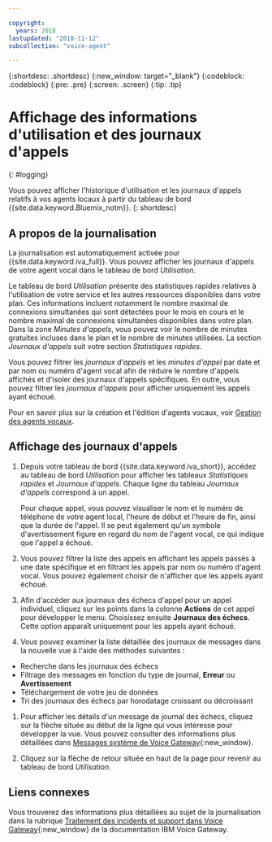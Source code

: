 ```yaml
---

copyright:
  years: 2018
lastupdated: "2018-11-12"
subcollection: "voice-agent"

---
```


{:shortdesc: .shortdesc}
{:new_window: target="_blank"}
{:codeblock: .codeblock}
{:pre: .pre}
{:screen: .screen}
{:tip: .tip}


# Affichage des informations d'utilisation et des journaux d'appels
{: #logging}

Vous pouvez afficher l'historique d'utilisation et les journaux d'appels relatifs à vos agents locaux à partir du tableau de bord {{site.data.keyword.Bluemix_notm}}.
{: shortdesc}

## A propos de la journalisation

La journalisation est automatiquement activée pour {{site.data.keyword.iva_full}}. Vous pouvez afficher les journaux d'appels de votre agent vocal dans le tableau de bord _Utilisation_.

Le tableau de bord _Utilisation_ présente des statistiques rapides relatives à l'utilisation de votre service et les autres ressources disponibles dans votre plan. Ces informations incluent notamment le nombre maximal de connexions simultanées qui sont détectées pour le mois en cours et le nombre maximal de connexions simultanées disponibles dans votre plan. Dans la zone _Minutes d'appels_, vous pouvez voir le nombre de minutes gratuites incluses dans le plan et le nombre de minutes utilisées. La section _Journaux d'appels_ suit votre section _Statistiques rapides_.

Vous pouvez filtrer les _journaux d'appels_ et les _minutes d'appel_ par date et par nom ou numéro d'agent vocal afin de réduire le nombre d'appels affichés et d'isoler des journaux d'appels spécifiques. En outre, vous pouvez filtrer les _journaux d'appels_ pour afficher uniquement les appels ayant échoué.

Pour en savoir plus sur la création et l'édition d'agents vocaux, voir [Gestion des agents vocaux](/docs/services/voice-agent?topic=voice-agent-managing).

##  Affichage des journaux d'appels

1. Depuis votre tableau de bord {{site.data.keyword.iva_short}}, accédez au tableau de bord _Utilisation_ pour afficher les tableaux _Statistiques rapides_ et _Journaux d'appels_. Chaque ligne du tableau _Journaux d'appels_ correspond à un appel.

      Pour chaque appel, vous pouvez visualiser le nom et le numéro de téléphone de votre agent local, l'heure de début et l'heure de fin, ainsi que la durée de l'appel. Il se peut également qu'un symbole d'avertissement figure en regard du nom de l'agent vocal, ce qui indique que l'appel a échoué.

1.  Vous pouvez filtrer la liste des appels en affichant les appels passés à une date spécifique et en filtrant les appels par nom ou numéro d'agent vocal. Vous pouvez également choisir de n'afficher que les appels ayant échoué.

1. Afin d'accéder aux journaux des échecs d'appel pour un appel individuel, cliquez sur les points dans la colonne **Actions** de cet appel pour développer le menu. Choisissez ensuite **Journaux des échecs**. Cette option apparaît uniquement pour les appels ayant échoué.

1. Vous pouvez examiner la liste détaillée des journaux de messages dans la nouvelle vue à l'aide des méthodes suivantes :
  * Recherche dans les journaux des échecs
  * Filtrage des messages en fonction du type de journal, **Erreur** ou **Avertissement**
  * Téléchargement de votre jeu de données
  * Tri des journaux des échecs par horodatage croissant ou décroissant

1. Pour afficher les détails d'un message de journal des échecs, cliquez sur la flèche située au début de la ligne qui vous intéresse pour développer la vue. Vous pouvez consulter des informations plus détaillées dans [Messages système de Voice Gateway](https://www.ibm.com/support/knowledgecenter/SS4U29/messages.html){:new_window}.

1. Cliquez sur la flèche de retour située en haut de la page pour revenir au tableau de bord _Utilisation_.

## Liens connexes
Vous trouverez des informations plus détaillées au sujet de la journalisation dans la rubrique [Traitement des incidents et support dans Voice Gateway](https://www.ibm.com/support/knowledgecenter/SS4U29/troubleshooting.html){:new_window} de la documentation IBM Voice Gateway.
